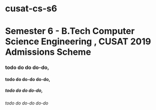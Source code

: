 # cusat-cs-s6
# Semester 6 - B.Tech Computer Science Engineering , CUSAT 2019 Admissions Scheme

### todo do do do-do,
#### todo do do-do do-do,
##### todo do do do-do,
###### todo do do-do do-do


